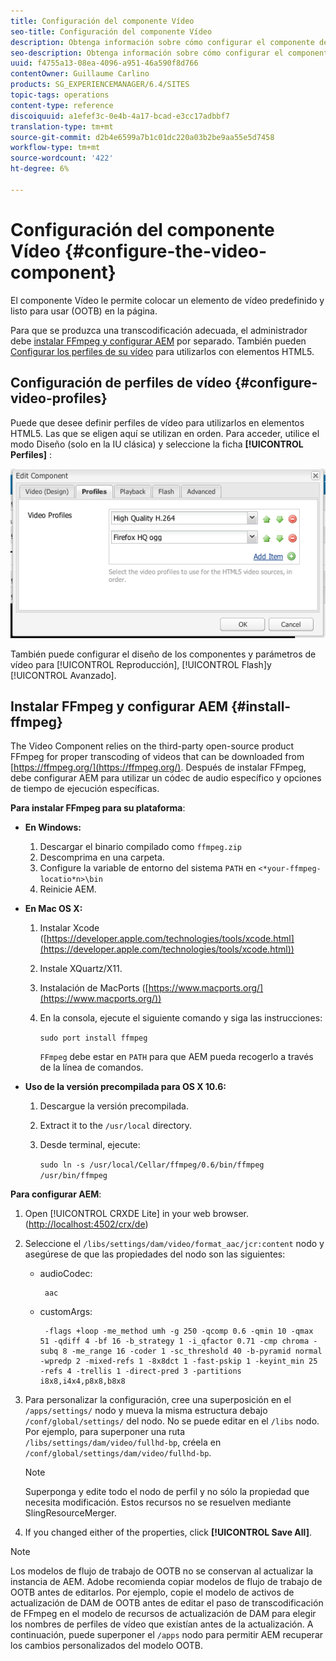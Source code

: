 ```yaml
---
title: Configuración del componente Vídeo
seo-title: Configuración del componente Vídeo
description: Obtenga información sobre cómo configurar el componente de vídeo.
seo-description: Obtenga información sobre cómo configurar el componente de vídeo.
uuid: f4755a13-08ea-4096-a951-46a590f8d766
contentOwner: Guillaume Carlino
products: SG_EXPERIENCEMANAGER/6.4/SITES
topic-tags: operations
content-type: reference
discoiquuid: a1efef3c-0e4b-4a17-bcad-e3cc17adbbf7
translation-type: tm+mt
source-git-commit: d2b4e6599a7b1c01dc220a03b2be9aa55e5d7458
workflow-type: tm+mt
source-wordcount: '422'
ht-degree: 6%

---
```



# Configuración del componente Vídeo {#configure-the-video-component}

El componente [](/help/sites-authoring/default-components-foundation.md#video) Vídeo le permite colocar un elemento de vídeo predefinido y listo para usar (OOTB) en la página.

Para que se produzca una transcodificación adecuada, el administrador debe [instalar FFmpeg y configurar AEM](#install-ffmpeg) por separado. También pueden [Configurar los perfiles de su vídeo](#configure-video-profiles) para utilizarlos con elementos HTML5.

## Configuración de perfiles de vídeo {#configure-video-profiles}

Puede que desee definir perfiles de vídeo para utilizarlos en elementos HTML5. Las que se eligen aquí se utilizan en orden. Para acceder, utilice el modo [](/help/sites-authoring/default-components-designmode.md) Diseño (solo en la IU clásica) y seleccione la ficha **[!UICONTROL Perfiles]** :

![chlimage_1-317](assets/chlimage_1-317.png)

También puede configurar el diseño de los componentes y parámetros de vídeo para [!UICONTROL Reproducción], [!UICONTROL Flash]y [!UICONTROL Avanzado].

## Instalar FFmpeg y configurar AEM {#install-ffmpeg}

The Video Component relies on the third-party open-source product FFmpeg for proper transcoding of videos that can be downloaded from [https://ffmpeg.org/](https://ffmpeg.org/). Después de instalar FFmpeg, debe configurar AEM para utilizar un códec de audio específico y opciones de tiempo de ejecución específicas.

**Para instalar FFmpeg para su plataforma**:

* **En Windows:**

   1. Descargar el binario compilado como `ffmpeg.zip`
   1. Descomprima en una carpeta.
   1. Configure la variable de entorno del sistema `PATH` en `<*your-ffmpeg-locatio*n>\bin`
   1. Reinicie AEM.

* **En Mac OS X:**

   1. Instalar Xcode ([https://developer.apple.com/technologies/tools/xcode.html](https://developer.apple.com/technologies/tools/xcode.html))
   1. Instale XQuartz/X11.
   1. Instalación de MacPorts ([https://www.macports.org/](https://www.macports.org/))
   1. En la consola, ejecute el siguiente comando y siga las instrucciones:

      `sudo port install ffmpeg`

      `FFmpeg` debe estar en `PATH` para que AEM pueda recogerlo a través de la línea de comandos.

* **Uso de la versión precompilada para OS X 10.6:**

   1. Descargue la versión precompilada.
   1. Extract it to the `/usr/local` directory.
   1. Desde terminal, ejecute:

      `sudo ln -s /usr/local/Cellar/ffmpeg/0.6/bin/ffmpeg /usr/bin/ffmpeg`

**Para configurar AEM**:

1. Open [!UICONTROL CRXDE Lite] in your web browser. ([http://localhost:4502/crx/de](http://localhost:4502/crx/de))
1. Seleccione el `/libs/settings/dam/video/format_aac/jcr:content` nodo y asegúrese de que las propiedades del nodo son las siguientes:

   * audioCodec:

      ```
       aac
      ```

   * customArgs:

      ```
       -flags +loop -me_method umh -g 250 -qcomp 0.6 -qmin 10 -qmax 51 -qdiff 4 -bf 16 -b_strategy 1 -i_qfactor 0.71 -cmp chroma -subq 8 -me_range 16 -coder 1 -sc_threshold 40 -b-pyramid normal -wpredp 2 -mixed-refs 1 -8x8dct 1 -fast-pskip 1 -keyint_min 25 -refs 4 -trellis 1 -direct-pred 3 -partitions i8x8,i4x4,p8x8,b8x8
      ```

1. Para personalizar la configuración, cree una superposición en el `/apps/settings/` nodo y mueva la misma estructura debajo `/conf/global/settings/` del nodo. No se puede editar en el `/libs` nodo. Por ejemplo, para superponer una ruta `/libs/settings/dam/video/fullhd-bp`, créela en `/conf/global/settings/dam/video/fullhd-bp`.

   >[!NOTE]
   >
   >Superponga y edite todo el nodo de perfil y no sólo la propiedad que necesita modificación. Estos recursos no se resuelven mediante SlingResourceMerger.

1. If you changed either of the properties, click **[!UICONTROL Save All]**.

>[!NOTE]
>
>Los modelos de flujo de trabajo de OOTB no se conservan al actualizar la instancia de AEM. Adobe recomienda copiar modelos de flujo de trabajo de OOTB antes de editarlos. Por ejemplo, copie el modelo de activos de actualización de DAM de OOTB antes de editar el paso de transcodificación de FFmpeg en el modelo de recursos de actualización de DAM para elegir los nombres de perfiles de vídeo que existían antes de la actualización. A continuación, puede superponer el `/apps` nodo para permitir AEM recuperar los cambios personalizados del modelo OOTB.

